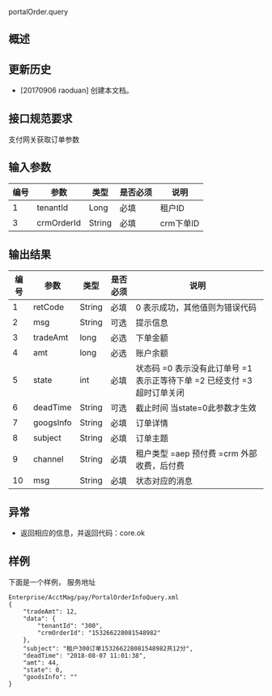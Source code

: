 portalOrder.query
## 概述

## 更新历史

 - [20170906 raoduan] 创建本文档。

## 接口规范要求

支付网关获取订单参数

## 输入参数

| 编号 | 参数 | 类型 | 是否必须 |说明 |
| ---- | ---- | ---- | ---- | ---- |
|1|tenantId|Long|必填|租户ID|
|3|crmOrderId|String|必填|crm下单ID| 

## 输出结果
| 编号 | 参数 | 类型 | 是否必须 |说明 |
| ---- | ---- | ---- | ---- | ---- |
|1|retCode|String|必填|0 表示成功，其他值则为错误代码|
|2|msg|String|可选|提示信息|
|3|tradeAmt|long|必选|下单金额|
|4|amt|long|必选|账户余额|
|5|state|int|必填|状态码 =0 表示没有此订单号 =1 表示正等待下单 =2 已经支付 =3 超时订单关闭 |
|6|deadTime|String|可选|截止时间 当state=0此参数才生效 |
|7|googsInfo|String|必填|订单详情|
|8|subject|String|必填|订单主题|
|9|channel|String|必填|租户类型 =aep 预付费 =crm 外部收费，后付费|
|10|msg|String|必填|状态对应的消息|


## 异常
 * 返回相应的信息，并返回代码：core.ok
 
## 样例

下面是一个样例，
服务地址
```
Enterprise/AcctMag/pay/PortalOrderInfoQuery.xml
{
	"tradeAmt": 12,
	"data": {
		"tenantId": "300",
		"crmOrderId": "153266228081548982"
	},
	"subject": "租户300订单153266228081548982共12分",
	"deadTime": "2018-08-07 11:01:38",
	"amt": 44,
	"state": 0,
	"goodsInfo": ""
}
```